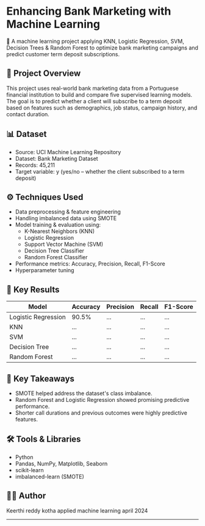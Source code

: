 # Enhancing Bank Marketing with Machine Learning

🏦 A machine learning project applying KNN, Logistic Regression, SVM, Decision Trees & Random Forest to optimize bank marketing campaigns and predict customer term deposit subscriptions.

## 📂 Project Overview

This project uses real-world bank marketing data from a Portuguese financial institution to build and compare five supervised learning models. The goal is to predict whether a client will subscribe to a term deposit based on features such as demographics, job status, campaign history, and contact duration.

## 📊 Dataset

- Source: UCI Machine Learning Repository  
- Dataset: Bank Marketing Dataset  
- Records: 45,211  
- Target variable: y (yes/no – whether the client subscribed to a term deposit)

## ⚙️ Techniques Used

- Data preprocessing & feature engineering
- Handling imbalanced data using SMOTE
- Model training & evaluation using:
  - K-Nearest Neighbors (KNN)
  - Logistic Regression
  - Support Vector Machine (SVM)
  - Decision Tree Classifier
  - Random Forest Classifier
- Performance metrics: Accuracy, Precision, Recall, F1-Score
- Hyperparameter tuning

## 🧪 Key Results

| Model               | Accuracy | Precision | Recall | F1-Score |
|--------------------|----------|-----------|--------|----------|
| Logistic Regression| 90.5%    | ...       | ...    | ...      |
| KNN                | ...      | ...       | ...    | ...      |
| SVM                | ...      | ...       | ...    | ...      |
| Decision Tree      | ...      | ...       | ...    | ...      |
| Random Forest      | ...      | ...       | ...    | ...      

## 📌 Key Takeaways

- SMOTE helped address the dataset's class imbalance.
- Random Forest and Logistic Regression showed promising predictive performance.
- Shorter call durations and previous outcomes were highly predictive features.

## 🛠️ Tools & Libraries

- Python
- Pandas, NumPy, Matplotlib, Seaborn
- scikit-learn
- imbalanced-learn (SMOTE)


## 👨‍💻 Author

Keerthi reddy kotha
applied machine learning
april 2024

---


